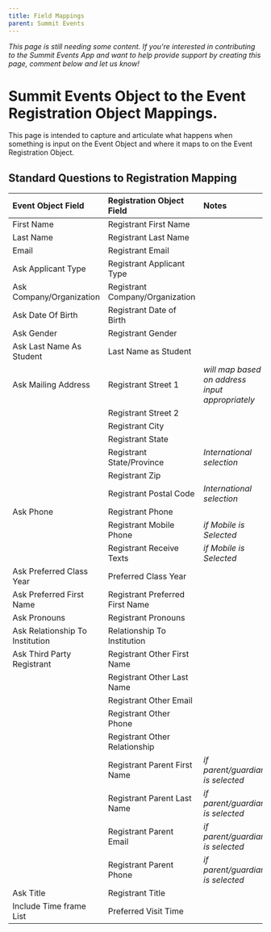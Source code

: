 ```yaml
---
title: Field Mappings
parent: Summit Events
---
```



*This page is still needing some content. If you're interested in contributing to the Summit Events App and want to help provide support by creating this page, comment below and let us know!*

# Summit Events Object to the Event Registration Object Mappings.
This page is intended to capture and articulate what happens when something is input on the Event Object and where it maps to on the Event Registration Object.


## Standard Questions to Registration Mapping

|Event Object Field   |Registration Object Field   | Notes   |
|:--------------------|:---------------------------|:--------|
|First Name|Registrant First Name|   |
|Last Name|Registrant Last Name|   |
|Email|Registrant Email|  |
|	Ask Applicant Type	|	Registrant Applicant Type	|		|
|	Ask Company/Organization	|	Registrant Company/Organization	|		|
|	Ask Date Of Birth	|	Registrant Date of Birth	|		|
|	Ask Gender	|	Registrant Gender	|		|
|	Ask Last Name As Student	|	Last Name as Student	|		|
|	Ask Mailing Address	|	Registrant Street 1	|	*will map based on address input appropriately*	|
|		|	Registrant Street 2	|		|
|		|	Registrant City	|		|
|		|	Registrant State	|		|
|		|	Registrant State/Province	|	*International selection*	|
|		|	Registrant Zip	|		|
|		|	Registrant Postal Code	|	*International selection*	|
|	Ask Phone	|	Registrant Phone	|		|
|		|	Registrant Mobile Phone	|	*if Mobile is Selected*	|
|		|	Registrant Receive Texts	|	*if Mobile is Selected*	|
|	Ask Preferred Class Year	|	Preferred Class Year	|		|
|	Ask Preferred First Name	|	Registrant Preferred First Name	|		|
|	Ask Pronouns	|	Registrant Pronouns	|		|
|	Ask Relationship To Institution	|	Relationship To Institution	|		|
|	Ask Third Party Registrant	|	Registrant Other First Name	|		|
|		|	Registrant Other Last Name	|		|
|		|	Registrant Other Email	|		|
|		|	Registrant Other Phone	|		|
|		|	Registrant Other Relationship	|		|
|		|	Registrant Parent First Name	|	*if parent/guardian is selected*	|
|		|	Registrant Parent Last Name	|	*if parent/guardian is selected*	|
|		|	Registrant Parent Email	|	*if parent/guardian is selected*	|
|		|	Registrant Parent Phone	|	*if parent/guardian is selected*	|
|	Ask Title	|	Registrant Title	|		|
|	Include Time frame List	|	Preferred Visit Time	|		|

